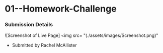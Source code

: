 # 01--Homework-Challenge

### Submission Details
![Screenshot of Live Page]
<img src= "(./assets/images/Screenshot.png)"
- Submitted by Rachel McAllister